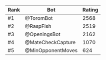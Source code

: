 Rank|Bot|Rating
---|---|---
#1|@ToromBot|2568
#2|@RaspFish|2519
#3|@OpeningsBot|2162
#4|@MateCheckCapture|1070
#5|@MinOpponentMoves|624
